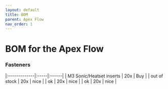 ```yaml
---
layout: default
title: BOM
parent: Apex Flow
nav_order: 1
---
```


# BOM for the Apex Flow

### Fasteners
|:-------------|:-----|:------|
| M3 Sonic/Heatset inserts | 20x | Buy |
| out of stock             | 20x | nice  |
| ok                       | 20x | nice  |
| ok                       | 20x | nice  |
 
